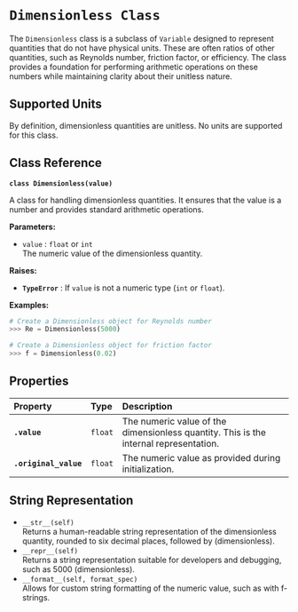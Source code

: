 # **`Dimensionless Class`**

The `Dimensionless` class is a subclass of `Variable` designed to represent quantities that do not have physical units. These are often ratios of other quantities, such as Reynolds number, friction factor, or efficiency. The class provides a foundation for performing arithmetic operations on these numbers while maintaining clarity about their unitless nature.

## **Supported Units**

By definition, dimensionless quantities are unitless. No units are supported for this class.

## **Class Reference**

**`class Dimensionless(value)`**

A class for handling dimensionless quantities. It ensures that the value is a number and provides standard arithmetic operations.

**Parameters:**

* `value` : `float` or `int`  
  The numeric value of the dimensionless quantity.

**Raises:**

* **`TypeError`** : If `value` is not a numeric type (`int` or `float`).

**Examples:**
```py
# Create a Dimensionless object for Reynolds number  
>>> Re = Dimensionless(5000)

# Create a Dimensionless object for friction factor  
>>> f = Dimensionless(0.02)
```
## **Properties**

| Property | Type | Description |
| :---- | :---- | :---- |
| **`.value`** | `float` | The numeric value of the dimensionless quantity. This is the internal representation. |
| **`.original_value`** | `float` | The numeric value as provided during initialization. |

## **String Representation**

* `__str__(self)`  
  Returns a human-readable string representation of the dimensionless quantity, rounded to six decimal places, followed by (dimensionless).  
* `__repr__(self)`  
  Returns a string representation suitable for developers and debugging, such as 5000 (dimensionless).  
* `__format__(self, format_spec)`  
  Allows for custom string formatting of the numeric value, such as with f-strings.
